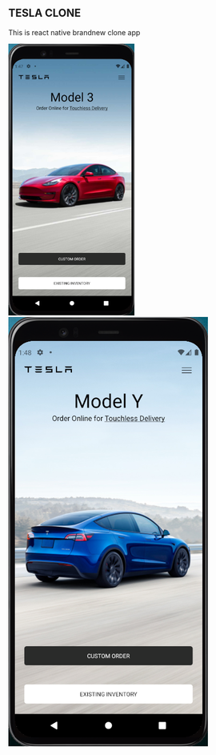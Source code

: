 ## TESLA CLONE
This is react native brandnew clone app

<img src=assets/screenshot/model3.png width=50% >
<img src=assets/screenshot/modelY.png >
